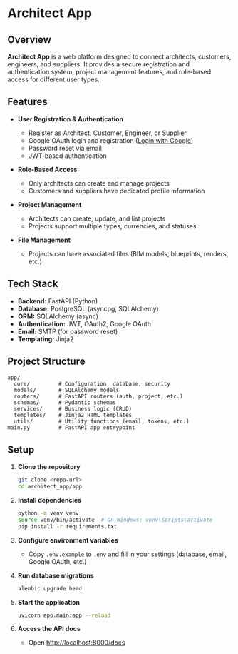 # Architect App

## Overview

**Architect App** is a web platform designed to connect architects, customers, engineers, and suppliers. It provides a secure registration and authentication system, project management features, and role-based access for different user types.

## Features

- **User Registration & Authentication**

  - Register as Architect, Customer, Engineer, or Supplier
  - Google OAuth login and registration ([Login with Google](http://localhost:8000/auth/google/login))
  - Password reset via email
  - JWT-based authentication

- **Role-Based Access**

  - Only architects can create and manage projects
  - Customers and suppliers have dedicated profile information

- **Project Management**

  - Architects can create, update, and list projects
  - Projects support multiple types, currencies, and statuses

- **File Management**
  - Projects can have associated files (BIM models, blueprints, renders, etc.)

## Tech Stack

- **Backend:** FastAPI (Python)
- **Database:** PostgreSQL (asyncpg, SQLAlchemy)
- **ORM:** SQLAlchemy (async)
- **Authentication:** JWT, OAuth2, Google OAuth
- **Email:** SMTP (for password reset)
- **Templating:** Jinja2

## Project Structure

```
app/
  core/         # Configuration, database, security
  models/       # SQLAlchemy models
  routers/      # FastAPI routers (auth, project, etc.)
  schemas/      # Pydantic schemas
  services/     # Business logic (CRUD)
  templates/    # Jinja2 HTML templates
  utils/        # Utility functions (email, tokens, etc.)
main.py         # FastAPI app entrypoint
```

## Setup

1. **Clone the repository**

   ```sh
   git clone <repo-url>
   cd architect_app/app
   ```

2. **Install dependencies**

   ```sh
   python -m venv venv
   source venv/bin/activate  # On Windows: venv\Scripts\activate
   pip install -r requirements.txt
   ```

3. **Configure environment variables**

   - Copy `.env.example` to `.env` and fill in your settings (database, email, Google OAuth, etc.)

4. **Run database migrations**

   ```sh
   alembic upgrade head
   ```

5. **Start the application**

   ```sh
   uvicorn app.main:app --reload
   ```

6. **Access the API docs**

   - Open [http://localhost:8000/docs](http://localhost:8000/docs)
